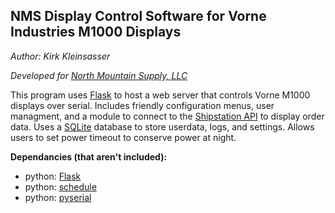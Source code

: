 ## NMS Display Control Software for Vorne Industries M1000 Displays
*Author: Kirk Kleinsasser*

*Developed for [North Mountain Supply, LLC](https://northmountainsupply.com)*

This program uses [Flask](https://flask.palletsprojects.com/en/2.1.x/) to host a web server that controls Vorne M1000 displays over serial. Includes friendly configuration menus, user managment, and a module to connect to the [Shipstation API](https://help.shipstation.com/hc/en-us/articles/360025856212-ShipStation-API) to display order data. Uses a [SQLite](https://docs.python.org/3/library/sqlite3.html) database to store userdata, logs, and settings. Allows users to set power timeout to conserve power at night.

**Dependancies (that aren't included):**
 - python: [Flask](https://flask.palletsprojects.com/en/2.1.x/installation)
 - python: [schedule](https://schedule.readthedocs.io/en/stable/installation.html)
 - python: [pyserial](https://pyserial.readthedocs.io/en/latest/pyserial.html#installation)
